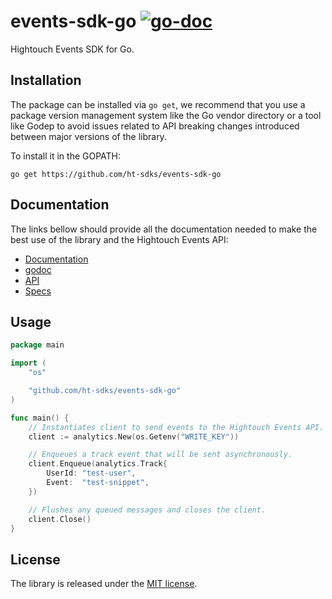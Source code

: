 # events-sdk-go [![go-doc](https://godoc.org/github.com/ht-sdks/events-sdk-go?status.svg)](https://godoc.org/github.com/ht-sdks/events-sdk-go)

Hightouch Events SDK for Go.

## Installation

The package can be installed via `go get`, we recommend that you use a
package version management system like the Go vendor directory or a tool like
Godep to avoid issues related to API breaking changes introduced between major
versions of the library.

To install it in the GOPATH:
```
go get https://github.com/ht-sdks/events-sdk-go
```

## Documentation

The links bellow should provide all the documentation needed to make the best
use of the library and the Hightouch Events API:

- [Documentation](https://hightouch.com/docs/events/sdks/go)
- [godoc](https://godoc.org/gopkg.in/ht-sdks/events-sdk-go.v3)
- [API](https://hightouch.com/docs/events/sdks/http)
- [Specs](https://hightouch.com/docs/events/event-spec)

## Usage

```go
package main

import (
    "os"

    "github.com/ht-sdks/events-sdk-go"
)

func main() {
    // Instantiates client to send events to the Hightouch Events API.
    client := analytics.New(os.Getenv("WRITE_KEY"))

    // Enqueues a track event that will be sent asynchronously.
    client.Enqueue(analytics.Track{
        UserId: "test-user",
        Event:  "test-snippet",
    })

    // Flushes any queued messages and closes the client.
    client.Close()
}
```

## License

The library is released under the [MIT license](License.md).
